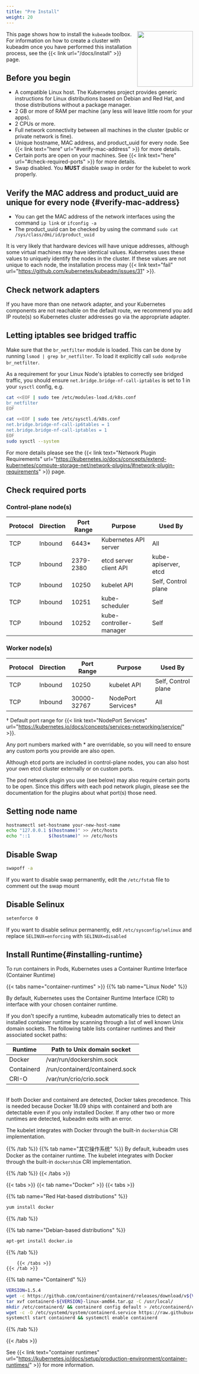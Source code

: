```yaml
---
title: "Pre Install"
weight: 20
---
```


<img src="https://raw.githubusercontent.com/kubernetes/kubeadm/master/logos/stacked/color/kubeadm-stacked-color.png" align="right" width="150px">This page shows how to install the `kubeadm` toolbox.
For information on how to create a cluster with kubeadm once you have performed this installation process, see the {{< link url="/docs/install" >}} page.

## Before you begin

* A compatible Linux host. The Kubernetes project provides generic instructions for Linux distributions based on Debian and Red Hat, and those distributions without a package manager.
* 2 GB or more of RAM per machine (any less will leave little room for your apps).
* 2 CPUs or more.
* Full network connectivity between all machines in the cluster (public or private network is fine).
* Unique hostname, MAC address, and product_uuid for every node. See {{< link text="here" url="#verify-mac-address" >}} for more details.
* Certain ports are open on your machines. See {{< link text="here" url="#check-required-ports" >}} for more details.
* Swap disabled. You **MUST** disable swap in order for the kubelet to work properly.

## Verify the MAC address and product_uuid are unique for every node {#verify-mac-address}

* You can get the MAC address of the network interfaces using the command `ip link` or `ifconfig -a`
* The product_uuid can be checked by using the command `sudo cat /sys/class/dmi/id/product_uuid`

It is very likely that hardware devices will have unique addresses, although some virtual machines may have
identical values. Kubernetes uses these values to uniquely identify the nodes in the cluster.
If these values are not unique to each node, the installation process
may {{< link text="fail" url="https://github.com/kubernetes/kubeadm/issues/31" >}}.

## Check network adapters

If you have more than one network adapter, and your Kubernetes components are not reachable on the default
route, we recommend you add IP route(s) so Kubernetes cluster addresses go via the appropriate adapter.

## Letting iptables see bridged traffic

Make sure that the `br_netfilter` module is loaded. This can be done by running `lsmod | grep br_netfilter`. To load it explicitly call `sudo modprobe br_netfilter`.

As a requirement for your Linux Node's iptables to correctly see bridged traffic, you should ensure `net.bridge.bridge-nf-call-iptables` is set to 1 in your `sysctl` config, e.g.

```bash
cat <<EOF | sudo tee /etc/modules-load.d/k8s.conf
br_netfilter
EOF

cat <<EOF | sudo tee /etc/sysctl.d/k8s.conf
net.bridge.bridge-nf-call-ip6tables = 1
net.bridge.bridge-nf-call-iptables = 1
EOF
sudo sysctl --system
```

For more details please see the {{< link text="Network Plugin Requirements" url="https://kubernetes.io/docs/concepts/extend-kubernetes/compute-storage-net/network-plugins/#network-plugin-requirements" >}} page.

## Check required ports

### Control-plane node(s)

| Protocol | Direction | Port Range | Purpose                 | Used By              |
| -------- | --------- | ---------- | ----------------------- | -------------------- |
| TCP      | Inbound   | 6443\*     | Kubernetes API server   | All                  |
| TCP      | Inbound   | 2379-2380  | etcd server client API  | kube-apiserver, etcd |
| TCP      | Inbound   | 10250      | kubelet API             | Self, Control plane  |
| TCP      | Inbound   | 10251      | kube-scheduler          | Self                 |
| TCP      | Inbound   | 10252      | kube-controller-manager | Self                 |

### Worker node(s)

| Protocol | Direction | Port Range  | Purpose            | Used By             |
| -------- | --------- | ----------- | ------------------ | ------------------- |
| TCP      | Inbound   | 10250       | kubelet API        | Self, Control plane |
| TCP      | Inbound   | 30000-32767 | NodePort Services† | All                 |

† Default port range for {{< link text="NodePort Services" url="https://kubernetes.io/docs/concepts/services-networking/service/" >}}.

Any port numbers marked with * are overridable, so you will need to ensure any
custom ports you provide are also open.

Although etcd ports are included in control-plane nodes, you can also host your own
etcd cluster externally or on custom ports.

The pod network plugin you use (see below) may also require certain ports to be
open. Since this differs with each pod network plugin, please see the
documentation for the plugins about what port(s) those need.

## Setting node name

``` bash
hostnamectl set-hostname your-new-host-name
echo "127.0.0.1 $(hostname)" >> /etc/hosts
echo "::1       $(hostname)" >> /etc/hosts
```

## Disable Swap

``` bash
swapoff -a
```

If you want to disable swap permanently, edit the `/etc/fstab` file to comment out the swap mount

## Disable Selinux

``` bash
setenforce 0
```

If you want to disable selinux permanently, edit `/etc/sysconfig/selinux` and replace `SELINUX=enforcing` with `SELINUX=disabled`

## Install Runtime{#installing-runtime}

To run containers in Pods, Kubernetes uses a
Container Runtime Interface (Container Runtime)

{{< tabs name="container-runtimes" >}}
{{% tab name="Linux Node" %}}

By default, Kubernetes uses the Container Runtime Interface (CRI)
to interface with your chosen container runtime.

If you don't specify a runtime, kubeadm automatically tries to detect an installed container runtime by scanning through a list of well known Unix domain sockets. The following table lists container runtimes and their associated socket paths:

| Runtime    | Path to Unix domain socket      |
| ---------- | ------------------------------- |
| Docker     | /var/run/dockershim.sock        |
| Containerd | /run/containerd/containerd.sock |
| CRI-O      | /var/run/crio/crio.sock         |


<br/>
If both Docker and containerd are detected, Docker takes precedence. This is needed because Docker 18.09 ships with containerd and both are detectable even if you only installed Docker. If any other two or more runtimes are detected, kubeadm exits with an error.

The kubelet integrates with Docker through the built-in `dockershim` CRI implementation.


{{% /tab %}}
{{% tab name="其它操作系统" %}}
By default, kubeadm uses Docker as the container runtime.
The kubelet integrates with Docker through the built-in `dockershim` CRI implementation.

{{% /tab %}}
{{< /tabs >}}


{{< tabs >}}
    {{< tab name="Docker" >}}
        {{< tabs >}}

{{% tab name="Red Hat-based distributions" %}}
``` bash
yum install docker
```
{{% /tab %}}


{{% tab name="Debian-based distributions" %}}
``` bash
apt-get install docker.io
```
{{% /tab %}}

        {{< /tabs >}}
    {{< /tab >}}

{{% tab name="Containerd" %}}
``` bash
VERSION=1.5.4
wget -c https://github.com/containerd/containerd/releases/download/v${VERSION}/containerd-${VERSION}-linux-amd64.tar.gz
tar xvf containerd-${VERSION}-linux-amd64.tar.gz -C /usr/local/
mkdir /etc/containerd/ && containerd config default > /etc/containerd/config.toml
wget -c -O /etc/systemd/system/containerd.service https://raw.githubusercontent.com/containerd/containerd/main/containerd.service
systemctl start containerd && systemctl enable containerd
```
{{% /tab %}}

{{< /tabs >}}

See {{< link text="container runtimes" url="https://kubernetes.io/docs/setup/production-environment/container-runtimes/" >}}
for more information.

